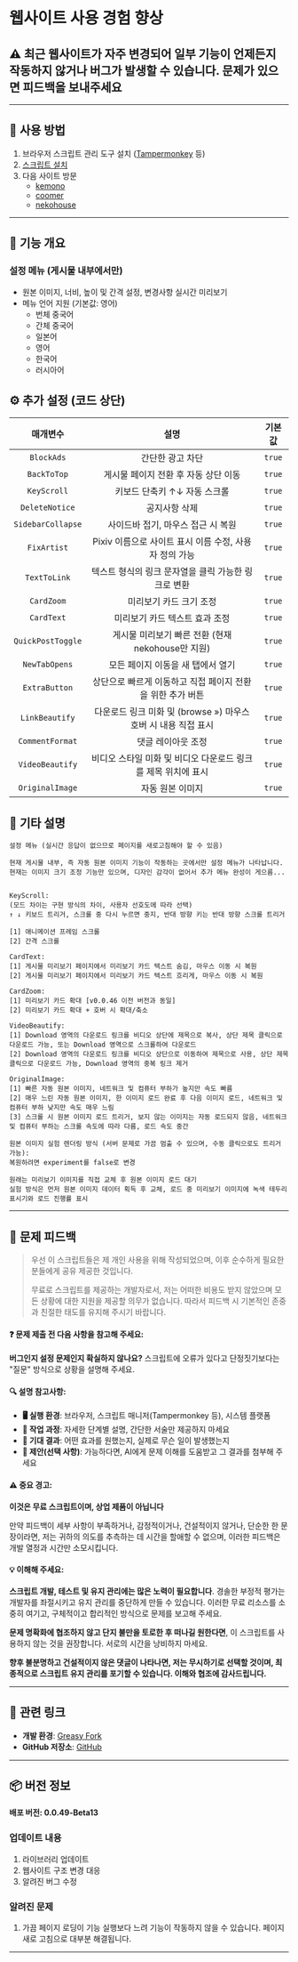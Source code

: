 # **웹사이트 사용 경험 향상**

## ⚠️ 최근 웹사이트가 자주 변경되어 일부 기능이 언제든지 작동하지 않거나 버그가 발생할 수 있습니다. 문제가 있으면 피드백을 보내주세요

---

## **👻 사용 방법**

1. 브라우저 스크립트 관리 도구 설치 ([Tampermonkey](https://chrome.google.com/webstore/detail/tampermonkey/dhdgffkkebhmkfjojejmpbldmpobfkfo) 등)
2. [스크립트 설치](https://update.greasyfork.org/scripts/472096/Kemer%20%E5%A2%9E%E5%BC%B7.user.js)
3. 다음 사이트 방문
   - [kemono](https://kemono.su/)
   - [coomer](https://coomer.su/)
   - [nekohouse](https://nekohouse.su/)

---

## **📜 기능 개요**

### **설정 메뉴 (게시물 내부에서만)**

- 원본 이미지, 너비, 높이 및 간격 설정, 변경사항 실시간 미리보기
- 메뉴 언어 지원 (기본값: 영어)
  - 번체 중국어
  - 간체 중국어
  - 일본어
  - 영어
  - 한국어
  - 러시아어

## **⚙️ 추가 설정 (코드 상단)**

|   **매개변수**    |                            **설명**                            | **기본값** |
| :---------------: | :------------------------------------------------------------: | :--------: |
|    `BlockAds`     |                        간단한 광고 차단                        |   `true`   |
|    `BackToTop`    |              게시물 페이지 전환 후 자동 상단 이동              |   `true`   |
|    `KeyScroll`    |                  키보드 단축키 ↑↓ 자동 스크롤                  |   `true`   |
|  `DeleteNotice`   |                         공지사항 삭제                          |   `true`   |
| `SidebarCollapse` |               사이드바 접기, 마우스 접근 시 복원               |   `true`   |
|    `FixArtist`    |     Pixiv 이름으로 사이트 표시 이름 수정, 사용자 정의 가능     |   `true`   |
|   `TextToLink`    |      텍스트 형식의 링크 문자열을 클릭 가능한 링크로 변환       |   `true`   |
|    `CardZoom`     |                    미리보기 카드 크기 조정                     |   `true`   |
|    `CardText`     |                 미리보기 카드 텍스트 효과 조정                 |   `true`   |
| `QuickPostToggle` |       게시물 미리보기 빠른 전환 (현재 nekohouse만 지원)        |   `true`   |
|   `NewTabOpens`   |               모든 페이지 이동을 새 탭에서 열기                |   `true`   |
|   `ExtraButton`   |   상단으로 빠르게 이동하고 직접 페이지 전환을 위한 추가 버튼   |   `true`   |
|  `LinkBeautify`   | 다운로드 링크 미화 및 (browse ») 마우스 호버 시 내용 직접 표시 |   `true`   |
|  `CommentFormat`  |                       댓글 레이아웃 조정                       |   `true`   |
|  `VideoBeautify`  | 비디오 스타일 미화 및 비디오 다운로드 링크를 제목 위치에 표시  |   `true`   |
|  `OriginalImage`  |                        자동 원본 이미지                        |   `true`   |

## **📜 기타 설명**

```
설정 메뉴 (실시간 응답이 없으므로 페이지를 새로고침해야 할 수 있음)

현재 게시물 내부, 즉 자동 원본 이미지 기능이 작동하는 곳에서만 설정 메뉴가 나타납니다.
현재는 이미지 크기 조정 기능만 있으며, 디자인 감각이 없어서 추가 메뉴 완성이 게으름...


KeyScroll:
(모드 차이는 구현 방식의 차이, 사용자 선호도에 따라 선택)
↑ ↓ 키보드 트리거, 스크롤 중 다시 누르면 중지, 반대 방향 키는 반대 방향 스크롤 트리거

[1] 애니메이션 프레임 스크롤
[2] 간격 스크롤

CardText:
[1] 게시물 미리보기 페이지에서 미리보기 카드 텍스트 숨김, 마우스 이동 시 복원
[2] 게시물 미리보기 페이지에서 미리보기 카드 텍스트 흐리게, 마우스 이동 시 복원

CardZoom:
[1] 미리보기 카드 확대 [v0.0.46 이전 버전과 동일]
[2] 미리보기 카드 확대 + 호버 시 확대/축소

VideoBeautify:
[1] Download 영역의 다운로드 링크를 비디오 상단에 제목으로 복사, 상단 제목 클릭으로 다운로드 가능, 또는 Download 영역으로 스크롤하여 다운로드
[2] Download 영역의 다운로드 링크를 비디오 상단으로 이동하여 제목으로 사용, 상단 제목 클릭으로 다운로드 가능, Download 영역의 중복 링크 제거

OriginalImage:
[1] 빠른 자동 원본 이미지, 네트워크 및 컴퓨터 부하가 높지만 속도 빠름
[2] 매우 느린 자동 원본 이미지, 한 이미지 로드 완료 후 다음 이미지 로드, 네트워크 및 컴퓨터 부하 낮지만 속도 매우 느림
[3] 스크롤 시 원본 이미지 로드 트리거, 보지 않는 이미지는 자동 로드되지 않음, 네트워크 및 컴퓨터 부하는 스크롤 속도에 따라 다름, 로드 속도 중간

원본 이미지 실험 렌더링 방식 (서버 문제로 가끔 멈출 수 있으며, 수동 클릭으로도 트리거 가능):
복원하려면 experiment를 false로 변경

원래는 미리보기 이미지를 직접 교체 후 원본 이미지 로드 대기
실험 방식은 먼저 원본 이미지 데이터 획득 후 교체, 로드 중 미리보기 이미지에 녹색 테두리 표시기와 로드 진행률 표시
```

---

## 📣 문제 피드백

> 우선 이 스크립트들은 제 개인 사용을 위해 작성되었으며, 이후 순수하게 필요한 분들에게 공유 제공한 것입니다.
>
> 무료로 스크립트를 제공하는 개발자로서, 저는 어떠한 비용도 받지 않았으며 모든 상황에 대한 지원을 제공할 의무가 없습니다. 따라서 피드백 시 기본적인 존중과 친절한 태도를 유지해 주시기 바랍니다.

#### ❓ 문제 제출 전 다음 사항을 참고해 주세요:

**버그인지 설정 문제인지 확실하지 않나요?** 스크립트에 오류가 있다고 단정짓기보다는 "질문" 방식으로 상황을 설명해 주세요.

#### 🔍 설명 참고사항:

- **🖥️ 실행 환경**: 브라우저, 스크립트 매니저(Tampermonkey 등), 시스템 플랫폼
- **🧭 작업 과정**: 자세한 단계별 설명, 간단한 서술만 제공하지 마세요
- **🎯 기대 결과**: 어떤 효과를 원했는지, 실제로 무슨 일이 발생했는지
- **🤖 제안(선택 사항)**: 가능하다면, AI에게 문제 이해를 도움받고 그 결과를 첨부해 주세요

#### ⚠️ 중요 경고:

**이것은 무료 스크립트이며, 상업 제품이 아닙니다**

만약 피드백이 세부 사항이 부족하거나, 감정적이거나, 건설적이지 않거나, 단순한 한 문장이라면, 저는 귀하의 의도를 추측하는 데 시간을 할애할 수 없으며, 이러한 피드백은 개발 열정과 시간만 소모시킵니다.

#### 💡 이해해 주세요:

**스크립트 개발, 테스트 및 유지 관리에는 많은 노력이 필요합니다**. 경솔한 부정적 평가는 개발자를 좌절시키고 유지 관리를 중단하게 만들 수 있습니다. 이러한 무료 리소스를 소중히 여기고, 구체적이고 합리적인 방식으로 문제를 보고해 주세요.

**문제 명확화에 협조하지 않고 단지 불만을 토로한 후 떠나길 원한다면**, 이 스크립트를 사용하지 않는 것을 권장합니다. 서로의 시간을 낭비하지 마세요.

**향후 불분명하고 건설적이지 않은 댓글이 나타나면, 저는 무시하기로 선택할 것이며, 최종적으로 스크립트 유지 관리를 포기할 수 있습니다. 이해와 협조에 감사드립니다.**

---

## **🔗 관련 링크**

- **개발 환경**: [Greasy Fork](https://greasyfork.org/zh-TW/users/989635-canaan-hs)
- **GitHub 저장소**: [GitHub](https://github.com/Canaan-HS/MonkeyScript/tree/main/KemerEnhance)

---

## **📦 버전 정보**

**배포 버전: 0.0.49-Beta13**

### **업데이트 내용**
1. 라이브러리 업데이트
2. 웹사이트 구조 변경 대응
3. 알려진 버그 수정

### **알려진 문제**
1. 가끔 페이지 로딩이 기능 실행보다 느려 기능이 작동하지 않을 수 있습니다. 페이지 새로 고침으로 대부분 해결됩니다.

---
